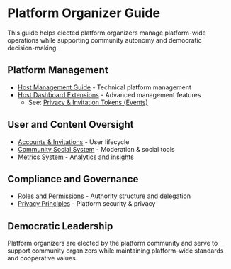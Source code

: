 # Platform Organizer Guide

This guide helps elected platform organizers manage platform-wide operations while supporting community autonomy and democratic decision-making.

## Platform Management
- [Host Management Guide](host_management.md) - Technical platform management
- [Host Dashboard Extensions](host_dashboard_extensions.md) - Advanced management features
  - See: [Privacy & Invitation Tokens (Events)](host_management.md#privacy--invitation-tokens-events)

## User and Content Oversight
- [Accounts & Invitations](../developers/systems/accounts_and_invitations.md) - User lifecycle
- [Community Social System](../developers/systems/community_social_system.md) - Moderation & social tools
- [Metrics System](../developers/systems/metrics_system.md) - Analytics and insights

## Compliance and Governance
- [Roles and Permissions](../shared/roles_and_permissions.md) - Authority structure and delegation
- [Privacy Principles](../shared/privacy_principles.md) - Platform security & privacy

## Democratic Leadership
Platform organizers are elected by the platform community and serve to support community organizers while maintaining platform-wide standards and cooperative values.
